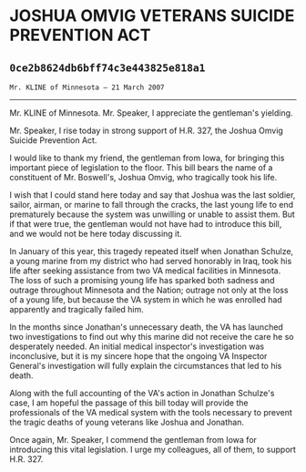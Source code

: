 # JOSHUA OMVIG VETERANS SUICIDE PREVENTION ACT
## `0ce2b8624db6bff74c3e443825e818a1`
`Mr. KLINE of Minnesota — 21 March 2007`

---


Mr. KLINE of Minnesota. Mr. Speaker, I appreciate the gentleman's 
yielding.

Mr. Speaker, I rise today in strong support of H.R. 327, the Joshua 
Omvig Suicide Prevention Act.

I would like to thank my friend, the gentleman from Iowa, for 
bringing this important piece of legislation to the floor. This bill 
bears the name of a constituent of Mr. Boswell's, Joshua Omvig, who 
tragically took his life.

I wish that I could stand here today and say that Joshua was the last 
soldier, sailor, airman, or marine to fall through the cracks, the last 
young life to end prematurely because the system was unwilling or 
unable to assist them. But if that were true, the gentleman would not 
have had to introduce this bill, and we would not be here today 
discussing it.

In January of this year, this tragedy repeated itself when Jonathan 
Schulze, a young marine from my district who had served honorably in 
Iraq, took his life after seeking assistance from two VA medical 
facilities in Minnesota. The loss of such a promising young life has 
sparked both sadness and outrage throughout Minnesota and the Nation; 
outrage not only at the loss of a young life, but because the VA system 
in which he was enrolled had apparently and tragically failed him.

In the months since Jonathan's unnecessary death, the VA has launched 
two investigations to find out why this marine did not receive the care 
he so desperately needed. An initial medical inspector's investigation 
was inconclusive, but it is my sincere hope that the ongoing VA 
Inspector General's investigation will fully explain the circumstances 
that led to his death.

Along with the full accounting of the VA's action in Jonathan 
Schulze's case, I am hopeful the passage of this bill today will 
provide the professionals of the VA medical system with the tools 
necessary to prevent the tragic deaths of young veterans like Joshua 
and Jonathan.

Once again, Mr. Speaker, I commend the gentleman from Iowa for 
introducing this vital legislation. I urge my colleagues, all of them, 
to support H.R. 327.